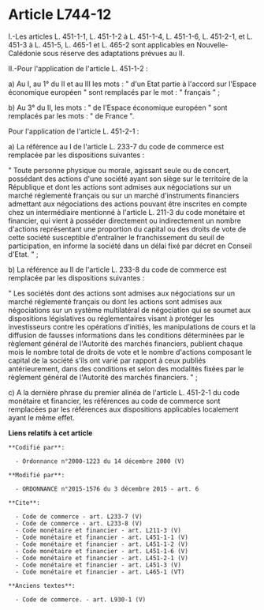 # Article L744-12

I.-Les articles L. 451-1-1, L. 451-1-2 à L. 451-1-4, L. 451-1-6, L. 451-2-1, et L. 451-3 à L. 451-5, L. 465-1 et L. 465-2
sont applicables en Nouvelle-Calédonie sous réserve des adaptations prévues au II. 

II.-Pour l'application de l'article L. 451-1-2 : 

a) Au I, au 1° du II et au III les mots : " d'un Etat partie à l'accord sur l'Espace économique européen " sont remplacés par
le mot : " français " ; 

b) Au 3° du II, les mots : " de l'Espace économique européen " sont remplacés par les mots : " de France ". 

Pour l'application de l'article L. 451-2-1 : 

a) La référence au I de l'article L. 233-7 du code de commerce est remplacée par les dispositions suivantes : 

" Toute personne physique ou morale, agissant seule ou de concert, possédant des actions d'une société ayant son siège sur le
territoire de la République et dont les actions sont admises aux négociations sur un marché réglementé français ou sur un
marché d'instruments financiers admettant aux négociations des actions pouvant être inscrites en compte chez un intermédiaire
mentionné à l'article L. 211-3 du code monétaire et financier, qui vient à posséder directement ou indirectement un nombre
d'actions représentant une proportion du capital ou des droits de vote de cette société susceptible d'entraîner le
franchissement du seuil de participation, en informe la société dans un délai fixé par décret en Conseil d'Etat. " ; 

b) La référence au II de l'article L. 233-8 du code de commerce est remplacée par les dispositions suivantes : 

" Les sociétés dont des actions sont admises aux négociations sur un marché réglementé français ou dont les actions sont
admises aux négociations sur un système multilatéral de négociation qui se soumet aux dispositions législatives ou
réglementaires visant à protéger les investisseurs contre les opérations d'initiés, les manipulations de cours et la
diffusion de fausses informations dans les conditions déterminées par le règlement général de l'Autorité des marchés
financiers, publient chaque mois le nombre total de droits de vote et le nombre d'actions composant le capital de la société
s'ils ont varié par rapport à ceux publiés antérieurement, dans des conditions et selon des modalités fixées par le règlement
général de l'Autorité des marchés financiers. " ; 

c) A la dernière phrase du premier alinéa de l'article L. 451-2-1 du code monétaire et financier, les références au code de
commerce sont remplacées par les références aux dispositions applicables localement ayant le même effet.

**Liens relatifs à cet article**

	**Codifié par**:

	  - Ordonnance n°2000-1223 du 14 décembre 2000 (V)

	**Modifié par**:

	  - ORDONNANCE n°2015-1576 du 3 décembre 2015 - art. 6

	**Cite**:

	  - Code de commerce - art. L233-7 (V)
	  - Code de commerce - art. L233-8 (V)
	  - Code monétaire et financier - art. L211-3 (V)
	  - Code monétaire et financier - art. L451-1-1 (V)
	  - Code monétaire et financier - art. L451-1-2 (V)
	  - Code monétaire et financier - art. L451-1-6 (V)
	  - Code monétaire et financier - art. L451-2-1 (V)
	  - Code monétaire et financier - art. L451-3 (V)
	  - Code monétaire et financier - art. L465-1 (VT)

	**Anciens textes**:

	  - Code de commerce. - art. L930-1 (V)

